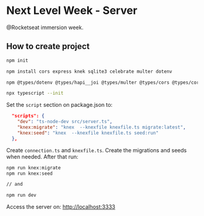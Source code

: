 # Next Level Week - Server

@Rocketseat immersion week.

## How to create project

```bash
npm init

npm install cors express knek sqlite3 celebrate multer dotenv

npm @types/dotenv @types/hapi__joi @types/multer @types/cors @types/cors ts-node ts-node-dev typescript -D

npx typescript --init
```

Set the `script` section on package.json to:

```json
  "scripts": {
    "dev": "ts-node-dev src/server.ts",
    "knex:migrate": "knex  --knexfile knexfile.ts migrate:latest",
    "knex:seed": "knex  --knexfile knexfile.ts seed:run"
  },
```

Create `connection.ts` and `knexfile.ts`. Create the migrations and seeds when needed. After that run:

```bash
npm run knex:migrate
npm run knex:seed

// and

npm run dev
```

Access the server on: [http://localhost:3333](http://localhost:3333)
